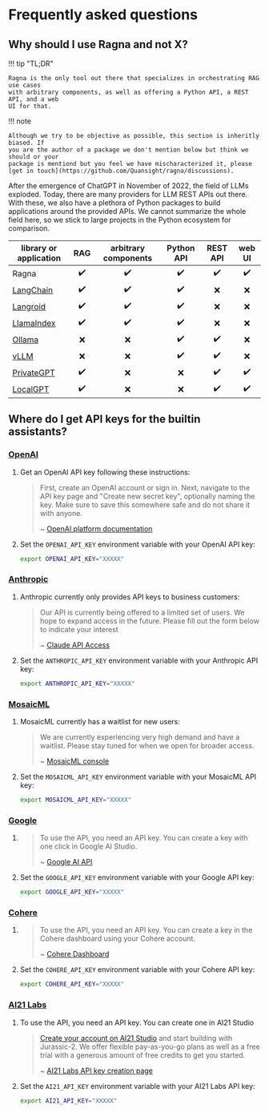 # Frequently asked questions

## Why should I use Ragna and not X?

!!! tip "TL;DR"

    Ragna is the only tool out there that specializes in orchestrating RAG use cases
    with arbitrary components, as well as offering a Python API, a REST API, and a web
    UI for that.

!!! note

    Although we try to be objective as possible, this section is inheritly biased. If
    you are the author of a package we don't mention below but think we should or your
    package is mentiond but you feel we have mischaracterized it, please
    [get in touch](https://github.com/Quansight/ragna/discussions).

After the emergence of ChatGPT in November of 2022, the field of LLMs exploded. Today,
there are many providers for LLM REST APIs out there. With these, we also have a
plethora of Python packages to build applications around the provided APIs. We cannot
summarize the whole field here, so we stick to large projects in the Python ecosystem
for comparison.

| library or application                                |        RAG         | arbitrary components |     Python API     |      REST API      |       web UI       |
| ----------------------------------------------------- | :----------------: | :------------------: | :----------------: | :----------------: | :----------------: |
| Ragna                                                 | :heavy_check_mark: |  :heavy_check_mark:  | :heavy_check_mark: | :heavy_check_mark: | :heavy_check_mark: |
| [LangChain](https://www.langchain.com/)               | :heavy_check_mark: |  :heavy_check_mark:  | :heavy_check_mark: |        :x:         |        :x:         |
| [Langroid](https://langroid.github.io/langroid/)      | :heavy_check_mark: |  :heavy_check_mark:  | :heavy_check_mark: |        :x:         |        :x:         |
| [LlamaIndex](https://www.llamaindex.ai/)              | :heavy_check_mark: |  :heavy_check_mark:  | :heavy_check_mark: |        :x:         |        :x:         |
| [Ollama](https://ollama.com/)                         |        :x:         |         :x:          | :heavy_check_mark: | :heavy_check_mark: |        :x:         |
| [vLLM](https://github.com/vllm-project/vllm)          |        :x:         |         :x:          | :heavy_check_mark: | :heavy_check_mark: |        :x:         |
| [PrivateGPT](https://privategpt.dev)                  | :heavy_check_mark: |         :x:          |        :x:         | :heavy_check_mark: | :heavy_check_mark: |
| [LocalGPT](https://github.com/PromtEngineer/localGPT) | :heavy_check_mark: |         :x:          |        :x:         | :heavy_check_mark: | :heavy_check_mark: |

## Where do I get API keys for the builtin assistants?

### [OpenAI](https://openai.com/)

1. Get an OpenAI API key following these instructions:
   > First, create an OpenAI account or sign in. Next, navigate to the API key page and
   > "Create new secret key", optionally naming the key. Make sure to save this
   > somewhere safe and do not share it with anyone.
   >
   > ~
   > [OpenAI platform documentation](https://platform.openai.com/docs/quickstart/account-setup)
2. Set the `OPENAI_API_KEY` environment variable with your OpenAI API key:
   ```bash
   export OPENAI_API_KEY="XXXXX"
   ```

### [Anthropic](https://www.anthropic.com)

1. Anthropic currently only provides API keys to business customers:
   > Our API is currently being offered to a limited set of users. We hope to expand
   > access in the future. Please fill out the form below to indicate your interest
   >
   > ~ [Claude API Access](https://www.anthropic.com/earlyaccess)
2. Set the `ANTHROPIC_API_KEY` environment variable with your Anthropic API key:
   ```bash
   export ANTHROPIC_API_KEY="XXXXX"
   ```

### [MosaicML](https://mosaicml.com)

1. MosaicML currently has a waitlist for new users:
   > We are currently experiencing very high demand and have a waitlist. Please stay
   > tuned for when we open for broader access.
   >
   > ~ [MosaicML console](https://console.mosaicml.com/)
2. Set the `MOSAICML_API_KEY` environment variable with your MosaicML API key:
   ```bash
   export MOSAICML_API_KEY="XXXXX"
   ```

### [Google](https://ai.google.dev/)

1. > To use the API, you need an API key. You can create a key with one click in Google
   > AI Studio.
   >
   > ~ [Google AI API](https://ai.google.dev/tutorials/setup)
2. Set the `GOOGLE_API_KEY` environment variable with your Google API key:
   ```bash
   export GOOGLE_API_KEY="XXXXX"
   ```

### [Cohere](https://cohere.com/)

1. > To use the API, you need an API key. You can create a key in the Cohere dashboard
   > using your Cohere account.
   >
   > ~ [Cohere Dashboard](https://dashboard.cohere.com/api-keys)
2. Set the `COHERE_API_KEY` environment variable with your Cohere API key:
   ```bash
   export COHERE_API_KEY="XXXXX"
   ```

### [AI21 Labs](https://www.ai21.com/)

1. To use the API, you need an API key. You can create one in AI21 Studio
   > [Create your account on AI21 Studio](https://studio.ai21.com/sign-up) and start
   > building with Jurassic-2. We offer flexible pay-as-you-go plans as well as a free
   > trial with a generous amount of free credits to get you started.
   >
   > ~ [AI21 Labs API key creation page](https://studio.ai21.com/account/api-key)
2. Set the `AI21_API_KEY` environment variable with your AI21 Labs API key:
   ```bash
   export AI21_API_KEY="XXXXX"
   ```
